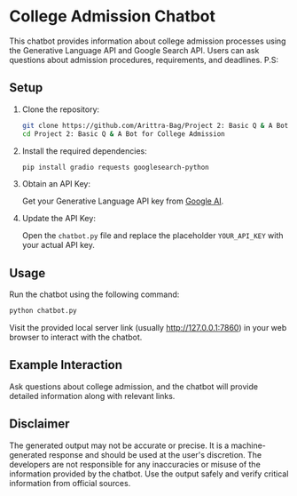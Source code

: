 # College Admission Chatbot

This chatbot provides information about college admission processes using the Generative Language API and Google Search API. Users can ask questions about admission procedures, requirements, and deadlines.
P.S:

## Setup

1. Clone the repository:

    ```bash
    git clone https://github.com/Arittra-Bag/Project 2: Basic Q & A Bot for College Admission.git
    cd Project 2: Basic Q & A Bot for College Admission
    ```

2. Install the required dependencies:

    ```bash
    pip install gradio requests googlesearch-python
    ```

3. Obtain an API Key:

    Get your Generative Language API key from [Google AI](https://ai.google.dev/).

4. Update the API Key:

    Open the `chatbot.py` file and replace the placeholder `YOUR_API_KEY` with your actual API key.

## Usage

Run the chatbot using the following command:

```bash
python chatbot.py
```

Visit the provided local server link (usually http://127.0.0.1:7860) in your web browser to interact with the chatbot.

## Example Interaction

Ask questions about college admission, and the chatbot will provide detailed information along with relevant links.

## Disclaimer
The generated output may not be accurate or precise. It is a machine-generated response and should be used at the user's discretion. The developers are not responsible for any inaccuracies or misuse of the information provided by the chatbot. Use the output safely and verify critical information from official sources.
